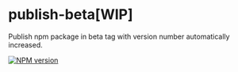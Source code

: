 # publish-beta[WIP]
Publish npm package in beta tag with version number  automatically increased.

[![NPM version][npm-image]][npm-url]


[npm-url]: https://npmjs.org/package/publish-beta
[npm-image]: https://img.shields.io/npm/v/publish-beta.svg
